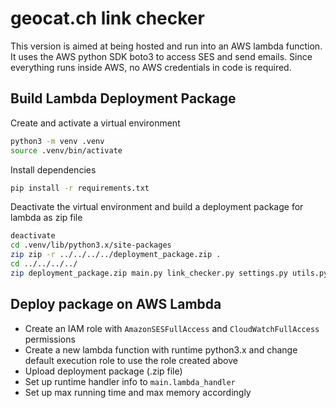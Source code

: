 # geocat.ch link checker
This version is aimed at being hosted and run into an AWS lambda function. It uses the AWS python SDK boto3 to access SES and send emails.
Since everything runs inside AWS, no AWS credentials in code is required.

## Build Lambda Deployment Package
Create and activate a virtual environment
```bash
python3 -m venv .venv
source .venv/bin/activate
```
Install dependencies
```bash
pip install -r requirements.txt
```
Deactivate the virtual environment and build a deployment package for lambda as zip file 
```bash
deactivate
cd .venv/lib/python3.x/site-packages
zip zip -r ../../../../deployment_package.zip .
cd ../../../../
zip deployment_package.zip main.py link_checker.py settings.py utils.py
```
## Deploy package on AWS Lambda
* Create an IAM role with `AmazonSESFullAccess` and `CloudWatchFullAccess` permissions
* Create a new lambda function with runtime python3.x and change default execution role to use the role created above
* Upload deployment package (.zip file)
* Set up runtime handler info to `main.lambda_handler`
* Set up max running time and max memory accordingly




